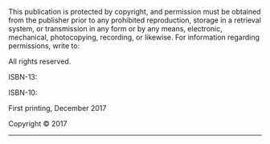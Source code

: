 







This publication is protected by copyright, and permission must be obtained from the publisher prior to any prohibited reproduction, storage in a retrieval system, or transmission in any form or by any means, electronic, mechanical, photocopying, recording, or likewise. For information regarding
permissions, write to:

All rights reserved.

ISBN-13: 

ISBN-10:

First printing, December 2017

Copyright © 2017

******
